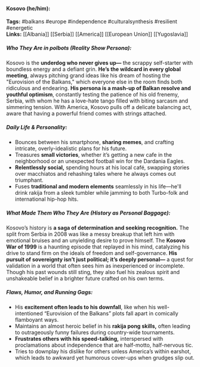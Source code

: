 #### Kosovo (he/him):  
**Tags:** #balkans #europe #independence #culturalsynthesis #resilient #energetic  
**Links:** [[Albania]] [[Serbia]] [[America]] [[European Union]] [[Yugoslavia]]

##### Who They Are in *polbots* (Reality Show Persona):  
Kosovo is the **underdog who never gives up—** the scrappy self-starter with boundless energy and a defiant grin. **He’s the wildcard in every global meeting**, always pitching grand ideas like his dream of hosting the "Eurovision of the Balkans," which everyone else in the room finds both ridiculous and endearing. **His persona is a mash-up of Balkan resolve and youthful optimism**, constantly testing the patience of his old frenemy, Serbia, with whom he has a love-hate tango filled with biting sarcasm and simmering tension. With America, Kosovo pulls off a delicate balancing act, aware that having a powerful friend comes with strings attached.

##### Daily Life & Personality:  
- Bounces between his smartphone, **sharing memes**, and crafting intricate, overly-idealistic plans for his future.  
- Treasures **small victories**, whether it’s getting a new cafe in the neighborhood or an unexpected football win for the Dardania Eagles.  
- **Relentlessly social,** spending hours at his local café, swapping stories over macchiatos and rehashing tales where he always comes out triumphant.  
- Fuses **traditional and modern elements** seamlessly in his life—he'll drink rakija from a sleek tumbler while jamming to both Turbo-folk and international hip-hop hits.  

##### What Made Them Who They Are (History as Personal Baggage):  
Kosovo’s history is **a saga of determination and seeking recognition.** The split from Serbia in 2008 was like a messy breakup that left him with emotional bruises and an unyielding desire to prove himself. The **Kosovo War of 1999** is a haunting episode that replayed in his mind, catalyzing his drive to stand firm on the ideals of freedom and self-governance. **His pursuit of sovereignty isn’t just political; it’s deeply personal—** a quest for validation in a world that often sees him as inexperienced or incomplete. Though his past wounds still sting, they also fuel his zealous spirit and unshakeable belief in a brighter future crafted on his own terms.

##### Flaws, Humor, and Running Gags:  
- His **excitement often leads to his downfall**, like when his well-intentioned “Eurovision of the Balkans” plots fall apart in comically flamboyant ways.  
- Maintains an almost heroic belief in his **rakija pong skills,** often leading to outrageously funny failures during country-wide tournaments.  
- **Frustrates others with his speed-talking,** interspersed with proclamations about independence that are half-motto, half-nervous tic.  
- Tries to downplay his dislike for others unless America’s within earshot, which leads to awkward yet humorous cover-ups when grudges slip out.